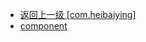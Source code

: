 - [返回上一级 [com.heibaiying]](notes/code/Storm/storm-hdfs-integration/src/main/java/com.heibaiying/)
- [component](notes/code/Storm/storm-hdfs-integration/src/main/java/com.heibaiying/component/)

